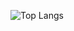 ![Top Langs](https://github-readme-stats.vercel.app/api/top-langs/?username=mikomatyk)

<!-- Below is the original default content provided by GitHub -->

<!-- ## Hi there 👋 -->

<!--
**mikomatyk/mikomatyk** is a ✨ _special_ ✨ repository because its `README.md` (this file) appears on your GitHub profile.

Here are some ideas to get you started:

- 🔭 I’m currently working on ...
- 🌱 I’m currently learning ...
- 👯 I’m looking to collaborate on ...
- 🤔 I’m looking for help with ...
- 💬 Ask me about ...
- 📫 How to reach me: ...
- 😄 Pronouns: ...
- ⚡ Fun fact: ...
-->
